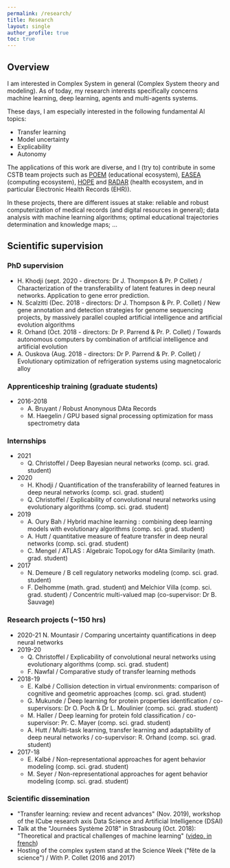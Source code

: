 ```yaml
---
permalink: /research/
title: Research
layout: single
author_profile: true
toc: true
---
```

## Overview

I am interested in Complex System in general (Complex System theory and modeling). As of today, my research interests specifically concerns machine learning, deep learning, agents and multi-agents systems.

These days, I am especially interested in the following fundamental AI topics:
* Transfer learning
* Model uncertainty
* Explicability
* Autonomy

The applications of this work are diverse, and I (try to) contribute in some CSTB team projects such as [POEM](http://poem.unistra.fr/fr/index.php/Accueil) (educational ecosystem), [EASEA](http://easea.unistra.fr/index.php/EASEA_platform) (computing ecosystem), [HOPE](http://hope.unistra.fr/index.php/Accueil) and [RADAR](http://radar.unistra.fr/index.php/Main_Page) (health ecosystem, and in particular Electronic Health Records (EHR)).

In these projects, there are different issues at stake: reliable and robust computerization of medical records (and digital resources in general); data analysis with machine learning algorithms; optimal educational trajectories determination and knowledge maps; ...

## Scientific supervision

### PhD supervision
* H. Khodji (sept. 2020 - directors: Dr J. Thompson & Pr. P Collet) / Characterization of the transferability of latent features in deep neural networks. Application to gene error prediction.
* N. Scalzitti (Dec. 2018 - directors: Dr J. Thompson & Pr. P. Collet) / New gene annotation and detection strategies for genome sequencing projects, by massively parallel coupled artificial intelligence and artificial evolution algorithms
* R. Orhand (Oct. 2018 - directors: Dr P. Parrend & Pr. P. Collet) / Towards autonomous computers by combination of artificial intelligence and artificial evolution
* A. Ouskova (Aug. 2018 - directors: Dr P. Parrend & Pr. P. Collet) / Evolutionary optimization of refrigeration systems using magnetocaloric alloy

### Apprenticeship training (graduate students)
* 2016-2018
  * A. Bruyant / Robust Anonynous DAta Records
  * M. Haegelin / GPU based signal processing optimization for mass spectrometry data

### Internships
* 2021
  * Q. Christoffel / Deep Bayesian neural networks (comp. sci. grad. student)
* 2020
  * H. Khodji / Quantification of the transferability of learned features in deep neural networks (comp. sci. grad. student)
  * Q. Christoffel / Explicability of convolutional neural networks using evolutionary algorithms (comp. sci. grad. student)
* 2019
  * A. Oury Bah / Hybrid machine learning : combining deep learning models with evolutionary algorithms (comp. sci. grad. student)
  * A. Hutt / quantitative measure of feature transfer in deep neural networks (comp. sci. grad. student)
  * C. Mengel / ATLAS : Algebraic TopoLogy for dAta Similarity (math. grad. student)
* 2017 
  * N. Demeure / B cell regulatory networks modeling (comp. sci. grad. student)
  * F. Delhomme (math. grad. student) and Melchior Villa (comp. sci. grad. student) / Concentric multi-valued map (co-supervisor: Dr B. Sauvage)

### Research projects (~150 hrs)
* 2020-21
  N. Mountasir / Comparing uncertainty quantifications in deep neural networks
* 2019-20
  * Q. Christoffel / Explicability of convolutional neural networks using evolutionary algorithms (comp. sci. grad. student)
  * F. Nawfal / Comparative study of transfer learning methods
* 2018-19
  * E. Kalbé / Collision detection in virtual environments: comparison of cognitive and geometric approaches (comp. sci. grad. student)
  * G. Mukunde / Deep learning for protein properties identification / co-supervisors: Dr O. Poch & Dr L. Moulinier (comp. sci. grad. student)
  * M. Haller / Deep learning for protein fold classification / co-supervisor: Pr. C. Mayer (comp. sci. grad. student)
  * A. Hutt / Multi-task learning, transfer learning and adaptability of deep neural networks / co-supervisor: R. Orhand (comp. sci. grad. student)
* 2017-18
  * E. Kalbé / Non-representational approaches for agent behavior modeling (comp. sci. grad. student)
  * M. Seyer / Non-representational approaches for agent behavior modeling (comp. sci. grad. student)

### Scientific dissemination
* "Transfer learning: review and recent advances" (Nov. 2019), workshop of the ICube research axis Data Science and Artificial Intelligence (DSAI)
* Talk at the "Journées Système 2018" in Strasbourg (Oct. 2018): "Theoretical and practical challenges of machine learning" ([video, in french](https://webcast.in2p3.fr/video/defis-theoriques-et-pratiques-de-lintelligence-artificielle))
* Hosting of the complex system stand at the Science Week ("fête de la science") / With P. Collet (2016 and 2017)
